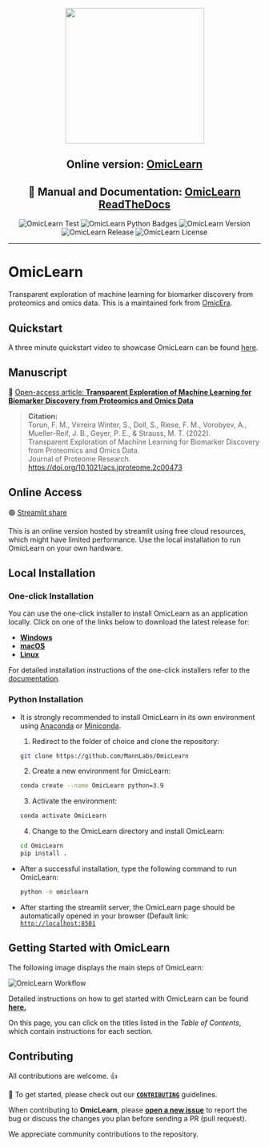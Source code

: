 <p align="center"> <img src="omiclearn.png" height="270" width="277" /> </p>
<h2 align="center">Online version: <a href="https://share.streamlit.io/MannLabs/OmicLearn/OmicLearn/OmicLearn.py" target="_blank">OmicLearn</a> </h2>

<h2 align="center"> 📰 Manual and Documentation: <a href="https://OmicLearn.readthedocs.io/en/latest/" target="_blank">OmicLearn ReadTheDocs </a> </h2>

<div align="center">
  <img alt="OmicLearn Test" src="https://github.com/MannLabs/OmicLearn/workflows/OmicLearn%20Tests/badge.svg">
  <img alt="OmicLearn Python Badges" src="https://img.shields.io/badge/Tested_with_Python-3.9-blue.svg">
  <img alt="OmicLearn Version" src="https://img.shields.io/badge/Release-v1.3-orange">
  <img alt="OmicLearn Release" src="https://img.shields.io/badge/Release%20Date-March%202023-green">
  <img alt="OmicLearn License" src="https://img.shields.io/badge/License-Apache%202.0-blue.svg">
</div>

---

# OmicLearn
Transparent exploration of machine learning for biomarker discovery from proteomics and omics data. This is a maintained fork from [OmicEra](https://github.com/OmicEra/OmicLearn).

## Quickstart
A three minute quickstart video to showcase OmicLearn can be found [here](https://youtu.be/VE9pj1G89io).

## Manuscript
📰 <a href="https://doi.org/10.1021/acs.jproteome.2c00473" target="_blank">Open-access article: **Transparent Exploration of Machine Learning for Biomarker Discovery from Proteomics and Omics Data**</a>

> **Citation:** <br>
> Torun, F. M., Virreira Winter, S., Doll, S., Riese, F. M., Vorobyev, A., Mueller-Reif, J. B., Geyer, P. E., & Strauss, M. T. (2022). <br>
> Transparent Exploration of Machine Learning for Biomarker Discovery from Proteomics and Omics Data. <br>
> Journal of Proteome Research. https://doi.org/10.1021/acs.jproteome.2c00473 <br>


## Online Access

🟢  <a href="https://share.streamlit.io/MannLabs/OmicLearn/OmicLearn/OmicLearn.py" target="_blank"> Streamlit share</a>

This is an online version hosted by streamlit using free cloud resources, which might have limited performance. Use the local installation to run OmicLearn on your own hardware.

## Local Installation

### One-click Installation

You can use the one-click installer to install OmicLearn as an application locally.
Click on one of the links below to download the latest release for:

- [**Windows**](https://github.com/MannLabs/OmicLearn/releases/latest/download/omiclearn_gui_installer_windows.exe)
- [**macOS**](https://github.com/MannLabs/OmicLearn/releases/latest/download/omiclearn_gui_installer_macos.pkg) 
- [**Linux**](https://github.com/MannLabs/OmicLearn/releases/latest/download/omiclearn_gui_installer_linux.deb)

For detailed installation instructions of the one-click installers refer to the [documentation](https://OmicLearn.readthedocs.io/en/latest/ONE_CLICK.html).

### Python Installation

- It is strongly recommended to install OmicLearn in its own environment using [Anaconda](https://docs.conda.io/projects/conda/en/latest/user-guide/install/) or [Miniconda](https://docs.conda.io/en/latest/miniconda.html).

  1. Redirect to the folder of choice and clone the repository: 
    ```bash
    git clone https://github.com/MannLabs/OmicLearn
    ```
    
  2. Create a new environment for OmicLearn: 
    ```bash
    conda create --name OmicLearn python=3.9
    ```
  3. Activate the environment:
    ```bash
    conda activate OmicLearn
    ```
  4. Change to the OmicLearn directory and install OmicLearn:
    ```bash
    cd OmicLearn
    pip install .
    ```

- After a successful installation, type the following command to run OmicLearn:

  ```bash
  python -m omiclearn
  ```

 - After starting the streamlit server, the OmicLearn page should be automatically opened in your browser (Default link: [`http://localhost:8501`](http://localhost:8501)


## Getting Started with OmicLearn

The following image displays the main steps of OmicLearn:

![OmicLearn Workflow](workflow.png)

Detailed instructions on how to get started with OmicLearn can be found **[here.](https://OmicLearn.readthedocs.io/en/latest/USING.html)**

On this page, you can click on the titles listed in the *Table of Contents*, which contain instructions for each section.

## Contributing
All contributions are welcome. 👍

📰 To get started, please check out our **[`CONTRIBUTING`](https://github.com/MannLabs/OmicLearn/blob/master/CONTRIBUTING.md)** guidelines.

When contributing to **OmicLearn**, please **[open a new issue](https://github.com/MannLabs/OmicLearn/issues/new/choose)** to report the bug or discuss the changes you plan before sending a PR (pull request).

We appreciate community contributions to the repository.
